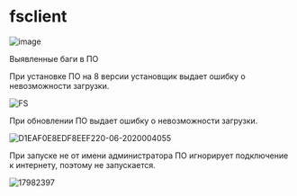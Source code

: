 # fsclient
![image](https://user-images.githubusercontent.com/90194720/134538602-4653f004-1d5a-40ed-a63f-814a9b0c4f30.png)

Выявленные баги в ПО

При установке ПО на 8 версии установщик выдает ошибку о невозможности загрузки.

![FS](https://user-images.githubusercontent.com/90194720/134542976-4b8deec1-9fb7-4ec5-ade3-0fe01f7890b1.png)

При обновлении ПО выдает ошибку о невозможности загрузки.

![D1EAF0E8EDF8EEF220-06-2020004055](https://user-images.githubusercontent.com/90194720/134543116-2c22fe32-0ad5-4c47-bb79-dadf6453a799.png)

При запуске не от имени администратора ПО игнорирует подключение к интернету, поэтому не запускается.

![17982397](https://user-images.githubusercontent.com/90194720/134543217-bf7d969b-d6f3-4052-8245-bf4424752a76.jpg)
